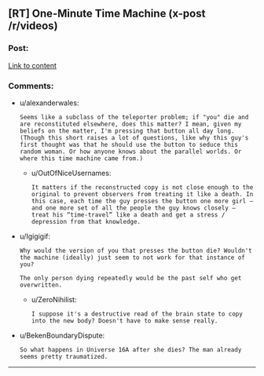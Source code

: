 ## [RT] One-Minute Time Machine (x-post /r/videos)

### Post:

[Link to content](https://www.youtube.com/watch?v=vBkBS4O3yvY)

### Comments:

- u/alexanderwales:
  ```
  Seems like a subclass of the teleporter problem; if "you" die and are reconstituted elsewhere, does this matter? I mean, given my beliefs on the matter, I'm pressing that button all day long. (Though this short raises a lot of questions, like why this guy's first thought was that he should use the button to seduce this random woman. Or how anyone knows about the parallel worlds. Or where this time machine came from.)
  ```

  - u/OutOfNiceUsernames:
    ```
    It matters if the reconstructed copy is not close enough to the original to prevent observers from treating it like a death. In this case, each time the guy presses the button one more girl — and one more set of all the people the guy knows closely — treat his “time-travel” like a death and get a stress / depression from that knowledge.
    ```

- u/Igigigif:
  ```
  Why would the version of you that presses the button die? Wouldn't the machine (ideally) just seem to not work for that instance of you?

  The only person dying repeatedly would be the past self who get overwritten.
  ```

  - u/ZeroNihilist:
    ```
    I suppose it's a destructive read of the brain state to copy into the new body? Doesn't have to make sense really.
    ```

- u/BekenBoundaryDispute:
  ```
  So what happens in Universe 16A after she dies? The man already seems pretty traumatized.
  ```

---

